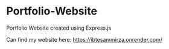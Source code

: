 # Portfolio-Website
Portfolio Website created using Express.js

Can find my website here: https://ibtesammirza.onrender.com/
